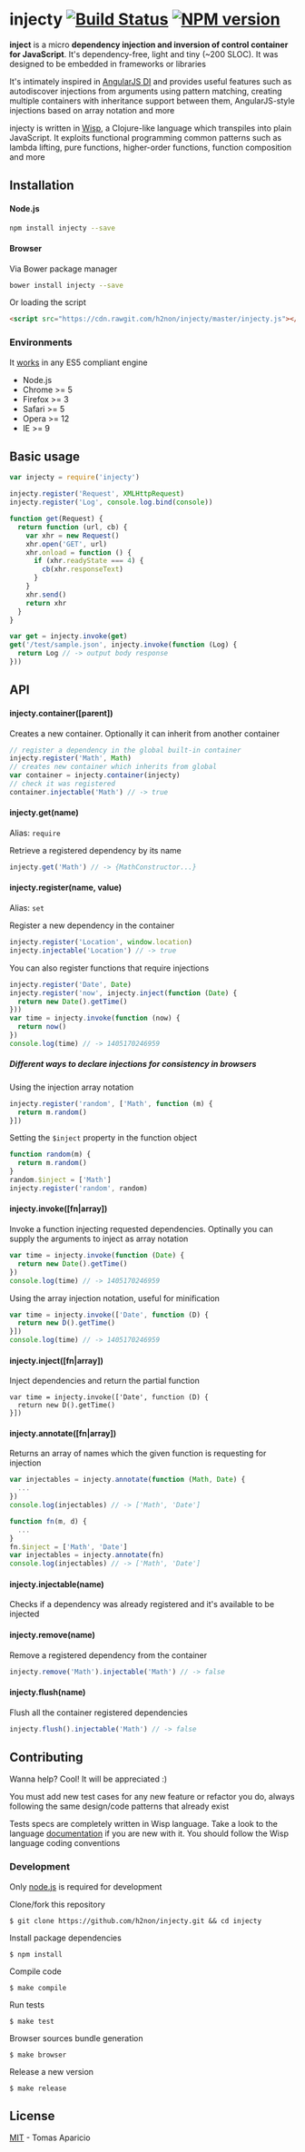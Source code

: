 # injecty [![Build Status](https://secure.travis-ci.org/h2non/injecty.png?branch=master)][travis] [![NPM version](https://badge.fury.io/js/injecty.png)][npm]

**inject** is a micro **dependency injection and inversion of control container for JavaScript**.
It's dependency-free, light and tiny (~200 SLOC).
It was designed to be embedded in frameworks or libraries

It's intimately inspired in [AngularJS DI](https://docs.angularjs.org/guide/di) and provides useful features such as autodiscover injections from arguments using pattern matching, creating multiple containers with inheritance support between them, AngularJS-style injections based on array notation and more

injecty is written in [Wisp][wisp], a Clojure-like language which transpiles into plain JavaScript.
It exploits functional programming common patterns such as lambda lifting, pure functions, higher-order functions, function composition and more

## Installation

#### Node.js

```bash
npm install injecty --save
```

#### Browser

Via Bower package manager
```bash
bower install injecty --save
```

Or loading the script
```html
<script src="https://cdn.rawgit.com/h2non/injecty/master/injecty.js"></script>
```

### Environments

It [works](http://kangax.github.io/compat-table/es5/) in any ES5 compliant engine

- Node.js
- Chrome >= 5
- Firefox >= 3
- Safari >= 5
- Opera >= 12
- IE >= 9

## Basic usage

```js
var injecty = require('injecty')
```

```js
injecty.register('Request', XMLHttpRequest)
injecty.register('Log', console.log.bind(console))

function get(Request) {
  return function (url, cb) {
    var xhr = new Request()
    xhr.open('GET', url)
    xhr.onload = function () {
      if (xhr.readyState === 4) {
        cb(xhr.responseText)
      }
    }
    xhr.send()
    return xhr
  }
}

var get = injecty.invoke(get)
get('/test/sample.json', injecty.invoke(function (Log) {
  return Log // -> output body response
}))
```

## API

#### injecty.container([parent])

Creates a new container.
Optionally it can inherit from another container

```js
// register a dependency in the global built-in container
injecty.register('Math', Math)
// creates new container which inherits from global
var container = injecty.container(injecty)
// check it was registered
container.injectable('Math') // -> true
```

#### injecty.get(name)
Alias: `require`

Retrieve a registered dependency by its name

```js
injecty.get('Math') // -> {MathConstructor...}
```

#### injecty.register(name, value)
Alias: `set`

Register a new dependency in the container

```js
injecty.register('Location', window.location)
injecty.injectable('Location') // -> true
```

You can also register functions that require injections
```js
injecty.register('Date', Date)
injecty.register('now', injecty.inject(function (Date) {
  return new Date().getTime()
}))
var time = injecty.invoke(function (now) {
  return now()
})
console.log(time) // -> 1405170246959
```

##### Different ways to declare injections for consistency in browsers

Using the injection array notation
```js
injecty.register('random', ['Math', function (m) {
  return m.random()
}])
```

Setting the `$inject` property in the function object
```js
function random(m) {
  return m.random()
}
random.$inject = ['Math']
injecty.register('random', random)
```

#### injecty.invoke([fn|array])

Invoke a function injecting requested dependencies.
Optinally you can supply the arguments to inject as array notation

```js
var time = injecty.invoke(function (Date) {
  return new Date().getTime()
})
console.log(time) // -> 1405170246959
```

Using the array injection notation, useful for minification
```js
var time = injecty.invoke(['Date', function (D) {
  return new D().getTime()
}])
console.log(time) // -> 1405170246959
```

#### injecty.inject([fn|array])

Inject dependencies and return the partial function

```
var time = injecty.invoke(['Date', function (D) {
  return new D().getTime()
}])
```

#### injecty.annotate([fn|array])

Returns an array of names which the given function is requesting for injection

```js
var injectables = injecty.annotate(function (Math, Date) {
  ...
})
console.log(injectables) // -> ['Math', 'Date']
```

```js
function fn(m, d) {
  ...
}
fn.$inject = ['Math', 'Date']
var injectables = injecty.annotate(fn)
console.log(injectables) // -> ['Math', 'Date']
```

#### injecty.injectable(name)

Checks if a dependency was already registered and it's available to be injected

#### injecty.remove(name)

Remove a registered dependency from the container

```js
injecty.remove('Math').injectable('Math') // -> false
```

#### injecty.flush(name)

Flush all the container registered dependencies

```js
injecty.flush().injectable('Math') // -> false
```

## Contributing

Wanna help? Cool! It will be appreciated :)

You must add new test cases for any new feature or refactor you do,
always following the same design/code patterns that already exist

Tests specs are completely written in Wisp language.
Take a look to the language [documentation][wisp] if you are new with it.
You should follow the Wisp language coding conventions

### Development

Only [node.js](http://nodejs.org) is required for development

Clone/fork this repository
```
$ git clone https://github.com/h2non/injecty.git && cd injecty
```

Install package dependencies
```
$ npm install
```

Compile code
```
$ make compile
```

Run tests
```
$ make test
```

Browser sources bundle generation
```
$ make browser
```

Release a new version
```
$ make release
```

## License

[MIT](http://opensource.org/licenses/MIT) - Tomas Aparicio

[wisp]: https://github.com/Gozala/wisp
[travis]: http://travis-ci.org/h2non/injecty
[npm]: http://npmjs.org/package/injecty
